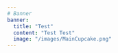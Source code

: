 ```yaml
---
# Banner
banner:
  title: "Test"
  content: "Test Test"
  image: "/images/MainCupcake.png"
---
```



